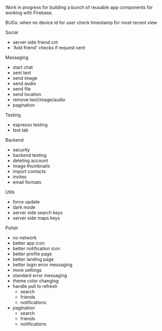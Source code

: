 Work in progress for building a bunch of reusable app components for working with Firebase.

BUGs:
when no device id for user
check timestamp for most recent view

Social
- server side friend cnt
- 'Add friend' checks if request sent

Messaging
- start chat
- sent text
- send image
- send audio
- send file
- send location
- remove text/image/audio
- pagination

Testing
- espresso testing
- test lab

Backend
- security
- backend testing
- deleting account
- image thumbnails
- import contacts
- invites
- email formats

Utils
- force update
- dark mode
- server side search keys
- server side maps keys

Polish
- no network
- better app icon
- better notification icon
- better profile page
- better landing page
- better login error messaging
- more settings
- standard error messaging
- theme color changing
- handle pull to refresh
    - search
    - friends
    - notifications
- pagination
    - search
    - friends
    - notifications